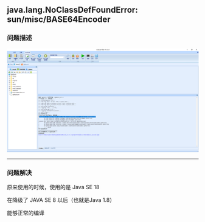 ## java.lang.NoClassDefFoundError: sun/misc/BASE64Encoder

### 问题描述

![16](media/16.png)

---

### 问题解决

原来使用的时候，使用的是 Java SE 18

在降级了 JAVA SE 8 以后（也就是Java 1.8）

能够正常的编译